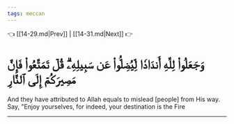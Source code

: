```yaml
---
tags: meccan
---
```


👈 [[14-29.md|Prev]] | [[14-31.md|Next]] 👉

# وَجَعَلُواْ لِلَّهِ أَندَادٗا لِّيُضِلُّواْ عَن سَبِيلِهِۦۗ قُلۡ تَمَتَّعُواْ فَإِنَّ مَصِيرَكُمۡ إِلَى ٱلنَّارِ

And they have attributed to Allah equals to mislead [people] from His way. Say, "Enjoy yourselves, for indeed, your destination is the Fire

---

